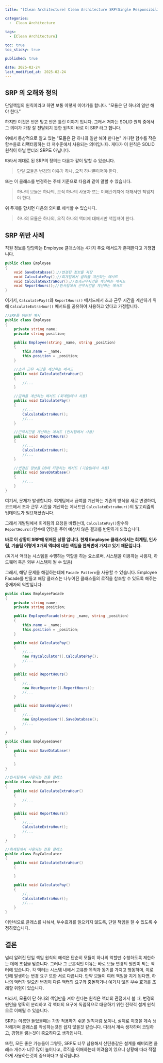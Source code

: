 ```yaml
---
title: "[Clean Architecture] Clean Architecture SRP(Single Responsibility Principle단일책임의 원칙)"

categories:
  -  Clean Architecture
  
tags:
  - [Clean Architecture]

toc: true
toc_sticky: true

published: true

date: 2025-02-24
last_modified_at: 2025-02-24
---
```


## SRP 의 오해와 정의
단일책임의 원칙이라고 하면 보통 이렇게 이야기를 합니다. "모듈은 단 하나의 일만 해야 한다."

하지만 이것은 반은 맞고 반은 틀린 이야기 입니다. 그래서 저자는 SOLID 원칙 중에서 그 의미가 가장 잘 전달되지 못한 원칙이 바로 이 SRP 라고 합니다.

위에서 통상적으로 알고 있는 "모듈은 단 하나의 일만 해야 한다는" 커다란 함수를 작은 함수들로 리팩터링하는 더 저수준에서 사용되는 의미입니다. 게다가 이 원칙은 SOLID 원칙이 아닐 뿐더러 SRP도 아닙니다.

따라서 제대로 된 SRP의 정의는 다음과 같이 말할 수 있습니다.

>단일 모듈은 변경의 이유가 하나, 오직 하나뿐이어야 한다.

또는 이 클래스를 변경하는 주체 기준으로 다음과 같이 말할 수 있습니다.

> 하나의 모듈은 하나의, 오직 하나의 사용자 또는 이해관계자에 대해서만 책임져야 한다.

위 두개를 합치면 다음의 의미로 해석할 수 있습니다.

> 하나의 모듈은 하나의, 오직 하나의 액터에 대해서만 책임져야 한다.

## SRP 위반 사례

직원 정보를 담당하는 Employee 클래스에는 4가지 주요 메서드가 존재한다고 가정합니다.

```cs
public class Employee
{
	void SaveDatabase();//변경된 정보를 저장
	void CalculatePay();//회계팀에서 급여를 계산하는 메서드
	void CalculateExtraHour();//초과근무시간을 계산하는 메서드
	void ReportHours();//인사팀에서 근무시간을 계산하는 메서드
}
```

여기서, `CalculatePay()`와 `ReportHours()` 메서드에서 초과 근무 시간을 계산하기 위해 `CalculateExtraHour()` 메서드를 공유하여 사용하고 있다고 가정합니다.

```cs
//SRP를 위반한 예시
public class Employee
{
    private string name;
    private string position;

    public Employee(string _name, string _position)
    {
        this.name = _name;
        this.position = _position;
    }

    //초과 근무 시간을 계산하는 메서드
    public void CalculateExtraHour()
    {
        //...
    }

    //급여를 계산하는 메서드 (회계팀에서 사용)
    public void CalculatePay()
    {
        //...
        CalculateExtraHour();
        //...
    }

    //근무시간을 계산하는 메서드 (인사팀에서 사용)
    public void ReportHours()
    {
        //...
        CalculateExtraHour();
        //...
    }

    //변경된 정보를 DB에 저장하는 메서드 (기술팀에서 사용)
    public void SaveDatabase()
    {
        //...
    }
}
```

여기서, 문제가 발생합니다. 회계팀에서 급여를 계산하는 기존의 방식을 새로 변경하여, 코드에서 초과 근무 시간을 계산하는 메서드인 `CalculateExtraHour()`의 알고리즘의 업데이트가 필요해졌습니다.

그래서 개발팀에서 회계팀의 요청을 바꿨는데, `CalculatePay()`함수와 `ReportHours()`함수에 영향을 주어 예상치 않은 결과를 반환하게 되었습니다.

**바로 이 상황이 SRP에 위배된 상황 입니다. 현재 Employee 클래스에서는 회계팀, 인사팀, 기술팀 이렇게 3개의 엑터에 대한 책임을 한꺼번에 가지고 있기 때문입니다.**

(여기서 액터는 시스템을 수행하는 역할을 하는 요소로써, 시스템을 이용하는  사용자, 하드웨어 혹은 외부 시스템이 될 수 있음)

그래서, 해당 문제를 해결하는데에 `Facade Pattern`을 사용할 수 있습니다. Employee Facade를 만들고 해당 클래스는 나누어진 클래스들의 로직을 참조할 수 있도록 해주는 중재자의 역할입니다.

```cs
public class EmployeeFacade
{
    private string name;
    private string position;

    public EmployeeFacade(string _name, string _position)
    {
        this.name = _name;
        this.position = _position;
    }

    public void CalculatePay()
    {
        //...
        new PayCalculator().CalculatePay();
        //...
    }

    public void ReportHours()
    {
        //...
        new HourReporter().ReportHours();
        //...
    }

    public void SaveEmployees()
    {
        //...
        new EmployeeSaver().SaveDatabase();
        //...
    }
}
```

```cs
public class EmployeeSaver
{
    public void SaveDatabase()
    {
        
    }
}
```

```cs
//인사팀에서 사용되는 전용 클래스
public class HourReporter
{
    public void CalculateExtraHour()
    {
        //...
    }

    public void ReportHours()
    {
        //...
        CalculateExtraHour();
        //...
    }
}
```

```cs
//회계팀에서 사용되는 전용 클래스
public class PayCalculator
{
    public void CalculateExtraHour()
    {

    }

    public void CalculatePay()
    {
        //...
        CalculateExtraHour();
        //...
    }
}
```

이런식으로 클래스를 나눠서, 부수효과를 일으키지 않도록, 단일 책임을 질 수 있도록 수정하였습니다.

## 결론

널리 알려진 단일 책임 원칙의 해석은 단순히 모듈이 하나의 역할만 수행하도록 제한하는 데에 초점을 맞춥니다. 그러나 그 근본적인 이유는 바로 모듈 변경의 원인이 되는 액터에 있습니다. 각 액터는 시스템 내에서 고유한 목적과 동기를 가지고 행동하며, 이로 인해 발생하는 변경 요구 또한 서로 다릅니다. 만약 모듈이 여러 책임을 지게 된다면, 하나의 액터가 일으킨 변경이 다른 액터의 요구와 충돌하거나 예기치 않은 부수 효과를 초래할 위험이 있습니다.

따라서, 모듈이 단 하나의 책임만을 져야 한다는 원칙은 액터의 관점에서 볼 때, 변경의 원인을 명확히 분리하고 각 액터의 요구에 독립적으로 대응하기 위한 전략적 설계 원칙으로 이해될 수 있습니다.

SRP는 이름만 들었을때는 가장 적용하기 쉬운 원칙처럼 보이나, 실제로 이것을 계속 생각해가며 클래스를 작성하는것은 쉽지 않을것 같습니다. 따라서 계속 생각하며 코딩하고, 경험을 쌓는것이 중요하다고 생각됩니다.

또한, 모든 좋은 기능들이 그렇듯, SRP도 너무 남용해서 산탄총같은 설계를 해버리면 클래스 개수가 너무 많이 늘어나고, 로직을 이해하는데 어려움이 있으니 상황에 따라 적절하게 사용하는것이 중요하다고 생각됩니다.






